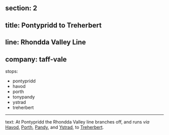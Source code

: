 section: 2
----
title: Pontypridd to Treherbert
----
line: Rhondda Valley Line
----
company: taff-vale
----
stops:
- pontypridd
- havod
- porth
- tonypandy
- ystrad
- treherbert
----
text: At Pontypridd the Rhondda Valley line branches off, and runs *via*
[Havod](/stations/havod), [Porth](/stations/porth), [Pandy](/stations/pandy), and [Ystrad](/stations/ystrad), to [Treherbert](/stations/treherbert).
